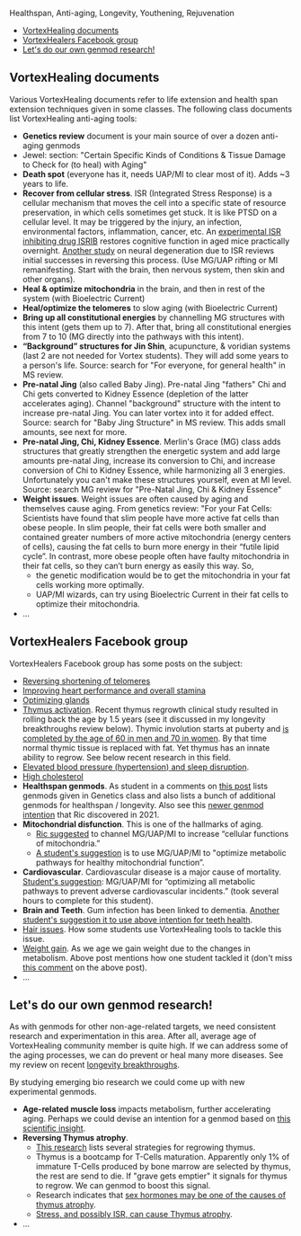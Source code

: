 Healthspan, Anti-aging, Longevity, Youthening, Rejuvenation
<!-- TOC -->

- [VortexHealing documents](#vortexhealing-documents)
- [VortexHealers Facebook group](#vortexhealers-facebook-group)
- [Let's do our own genmod research!](#lets-do-our-own-genmod-research)

<!-- /TOC -->
## VortexHealing documents

Various VortexHealing documents refer to life extension and health span extension techniques given in some classes. The following class documents list VortexHealing anti-aging tools:

- **Genetics review** document is your main source of over a dozen anti-aging genmods
- Jewel: section: "Certain Specific Kinds of Conditions & Tissue Damage to Check for (to heal) with Aging"
- **Death spot** (everyone has it, needs UAP/MI to clear most of it). Adds ~3 years to life.
- **Recover from cellular stress**. ISR (Integrated Stress Response) is a cellular mechanism that moves the cell into a specific state of resource preservation, in which cells sometimes get stuck. It is like PTSD on a cellular level. It may be triggered by the injury, an infection, environmental factors, inflammation, cancer, etc. An [experimental ISR inhibiting drug ISRIB](https://www.ucsf.edu/news/2020/12/419201/drug-reverses-age-related-mental-decline-within-days) restores cognitive function in aged mice practically overnight. [Another study](https://pubmed.ncbi.nlm.nih.gov/31913484/) on neural degeneration due to ISR reviews initial successes in reversing this process. 
(Use MG/UAP rifting or MI remanifesting. Start with the brain, then nervous system, then skin and other organs). 
- **Heal & optimize mitochondria** in the brain, and then in rest of the system (with Bioelectric Current)
- **Heal/optimize the telomeres** to slow aging (with Bioelectric Current)
- **Bring up all constitutional energies** by channelling MG structures with this intent (gets them up to 7). After that, bring all constitutional energies from 7 to 10 (MG directly into the pathways with this intent).
- **“Background” structures for Jin Shin**, acupuncture, & voridian systems (last 2 are not needed for Vortex students). They will add some years to a person's life. Source: search for "For everyone, for general health" in MS review.
- **Pre-natal Jing** (also called Baby Jing). Pre-natal Jing "fathers" Chi and Chi gets converted to Kidney Essence (depletion of the latter accelerates aging). Channel "background" structure with the intent to increase pre-natal Jing. You can later vortex into it for added effect. Source: search for "Baby Jing Structure" in MS review. This adds small amounts, see next for more.
- **Pre-natal Jing, Chi, Kidney Essence**. Merlin's Grace (MG) class adds structures that greatly strengthen the energetic system and add large amounts pre-natal Jing, increase its conversion to Chi, and increase conversion of Chi to Kidney Essence, while harmonizing all 3 energies. Unfortunately you can't make these structures yourself, even at MI level. Source: search MG review for "Pre-Natal Jing, Chi & Kidney Essence"
- **Weight issues**. Weight issues are often caused by aging and themselves cause aging. From genetics review: "For your Fat Cells: Scientists have found that slim people have more active fat cells than obese people. In slim people, their fat cells were both smaller and contained greater numbers of more active mitochondria (energy centers of cells), causing the fat cells to burn more energy in their “futile lipid cycle”. In contrast, more obese people often have faulty mitochondria in their fat cells, so they can’t burn energy as easily this way. So, 
    - the genetic modification would be to get the mitochondria in your fat cells working more optimally. 
    - UAP/MI wizards, can try using Bioelectric Current in their fat cells to optimize their mitochondria.
- ...

## VortexHealers Facebook group

VortexHealers Facebook group has some posts on the subject:

- [Reversing shortening of telomeres](https://www.facebook.com/groups/vortexhealers/posts/1061656497234298/)
- [Improving heart performance and overall stamina](https://www.facebook.com/groups/vortexhealers/posts/1982412285158710)
- [Optimizing glands](https://www.facebook.com/groups/vortexhealers/posts/964449080288374)
- [Thymus activation](https://www.facebook.com/groups/vortexhealers/posts/3395590063840918/?comment_id=3395669413832983). Recent thymus regrowth clinical study resulted in rolling back the age by 1.5 years (see it discussed in my longevity breakthroughs review below). Thymic involution starts at puberty and [is completed by the age of 60 in men and 70 in women](https://www.ncbi.nlm.nih.gov/pmc/articles/PMC4847950/). By that time normal thymic tissue is replaced with fat. Yet thymus has an innate ability to regrow. See below recent research in this field.
- [Elevated blood pressure (hypertension) and sleep disruption](https://www.facebook.com/groups/vortexhealers/posts/3013750192024909).
- [High cholesterol](https://www.facebook.com/groups/vortexhealers/posts/4051276051605646/)
- **Healthspan genmods**. As student in a comments on [this post](https://www.facebook.com/groups/vortexhealers/posts/5159360644130509) lists genmods given in Genetics class and also lists a bunch of additional genmods for healthspan / longevity. Also see this [newer genmod intention](https://www.facebook.com/groups/vortexhealers/posts/4051276051605646/) that Ric discovered in 2021.
- **Mitochondrial disfunction**. This is one of the hallmarks of aging.
    - [Ric suggested](https://www.facebook.com/groups/vortexhealers/posts/1976970349036237/?comment_id=1982038831862722&reply_comment_id=1990152267718045) to channel MG/UAP/MI to increase “cellular functions of mitochondria.”
    - [A student's suggestion](https://www.facebook.com/groups/vortexhealers/posts/1976970349036237?comment_id=1982038831862722&reply_comment_id=2158549697544967) is to use MG/UAP/MI to "optimize metabolic pathways for healthy mitochondrial function”.
- **Cardiovascular**. Cardiovascular disease is a major cause of mortality. [Student's suggestion](https://www.facebook.com/groups/vortexhealers/posts/1976970349036237?comment_id=2157138707686066): MG/UAP/MI for “optimizing all metabolic pathways to prevent adverse cardiovascular incidents.” (took several hours to complete for this student).
- **Brain and Teeth**. Gum infection has been linked to dementia. [Another student's suggestion it to use above intention for teeth health](https://www.facebook.com/groups/vortexhealers/posts/1976970349036237?comment_id=2157138707686066&reply_comment_id=2158136897586247).
- [Hair issues](https://www.facebook.com/groups/vortexhealers/posts/3715113181888603/). How some students use VortexHealing tools to tackle this issue.
- [Weight gain](https://www.facebook.com/groups/vortexhealers/posts/2474420975957836). As we age we gain weight due to the changes in metabolism. Above post mentions how one student tackled it (don't miss [this comment](https://www.facebook.com/groups/vortexhealers/posts/2474420975957836?comment_id=2474484129284854&reply_comment_id=2474618505938083) on the above post).
- ...

## Let's do our own genmod research!

As with genmods for other non-age-related targets, we need consistent research and experimentation in this area. After all, average age of VortexHealing community member is quite high. If we can address some of the aging processes, we can do prevent or heal many more diseases. See my review on recent [longevity breakthroughs](https://github.com/urbien/longevity).

By studying emerging bio research we could come up with new experimental genmods.

- **Age-related muscle loss** impacts metabolism, further accelerating aging. Perhaps we could devise an intention for a genmod based on [this scientific insight](https://www.facebook.com/groups/vortexhealers/posts/4828086953924548/).
- **Reversing Thymus atrophy**.
    - [This research](https://www.frontiersin.org/articles/10.3389/fimmu.2021.706244/full) lists several strategies for regrowing thymus.
    - Thymus is a bootcamp for T-Cells maturation. Apparently only 1% of immature T-Cells produced by bone marrow are selected by thymus, the rest are send to die. If "grave gets emptier" it signals for thymus to regrow. We can genmod to boost this signal.
    - Research indicates that [sex hormones may be one of the causes of thymus atrophy](https://www.nature.com/articles/srep12895).
    - [Stress, and possibly ISR, can cause Thymus atrophy](https://www.frontiersin.org/articles/10.3389/fimmu.2021.652538/full).
- ...
